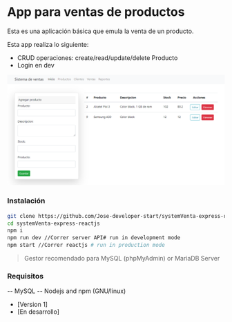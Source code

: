 # App para ventas de productos
Esta es una aplicación básica que emula la venta de un producto.

Esta app realiza lo siguiente:

- CRUD operaciones: create/read/update/delete Producto
- Login en dev

![](docs/screenshot.png)

### Instalación

```sh
git clone https://github.com/Jose-developer-start/systemVenta-express-reactjs.git
cd systemVenta-express-reactjs
npm i
npm run dev //Correr server API# run in development mode
npm start //Correr reactjs # run in production mode
```

> Gestor recomendado para MySQL (phpMyAdmin) or MariaDB Server

### Requisitos

-- MySQL
-- Nodejs and npm (GNU/linux)

- [Version 1]
- [En desarrollo]